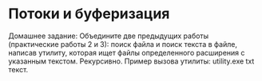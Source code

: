 # Потоки и буферизация
Домашнее задание: 
Объедините две предыдущих работы (практические работы 2 и 3): поиск файла и поиск текста в файле, написав утилиту, которая ищет файлы определенного расширения с указанным текстом.
Рекурсивно. Пример вызова утилиты: utility.exe txt текст.
